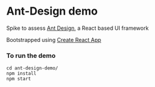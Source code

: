 # Ant-Design demo
Spike to assess [Ant Design](http://ant.design/docs/react/introduce), a React based UI framework

Bootstrapped using [Create React App](https://github.com/facebook/create-react-app)

### To run the demo
````
cd ant-design-demo/
npm install
npm start
````
